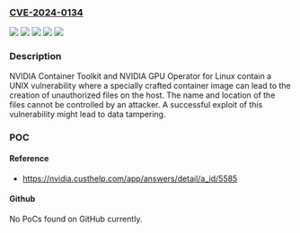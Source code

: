 ### [CVE-2024-0134](https://cve.mitre.org/cgi-bin/cvename.cgi?name=CVE-2024-0134)
![](https://img.shields.io/static/v1?label=Product&message=NVIDIA%20Container%20Toolkit&color=blue)
![](https://img.shields.io/static/v1?label=Product&message=NVIDIA%20GPU%20Operator&color=blue)
![](https://img.shields.io/static/v1?label=Version&message=All%20versions%20up%20to%20and%20including%2024.6.2%20&color=brightgreen)
![](https://img.shields.io/static/v1?label=Version&message=All%20versions%20up%20to%20and%20including%20v1.16.2%20&color=brightgreen)
![](https://img.shields.io/static/v1?label=Vulnerability&message=CWE-61&color=brightgreen)

### Description

NVIDIA Container Toolkit and NVIDIA GPU Operator for Linux contain a UNIX vulnerability where a specially crafted container image can lead to the creation of unauthorized files on the host. The name and location of the files cannot be controlled by an attacker. A successful exploit of this vulnerability might lead to data tampering.

### POC

#### Reference
- https://nvidia.custhelp.com/app/answers/detail/a_id/5585

#### Github
No PoCs found on GitHub currently.

